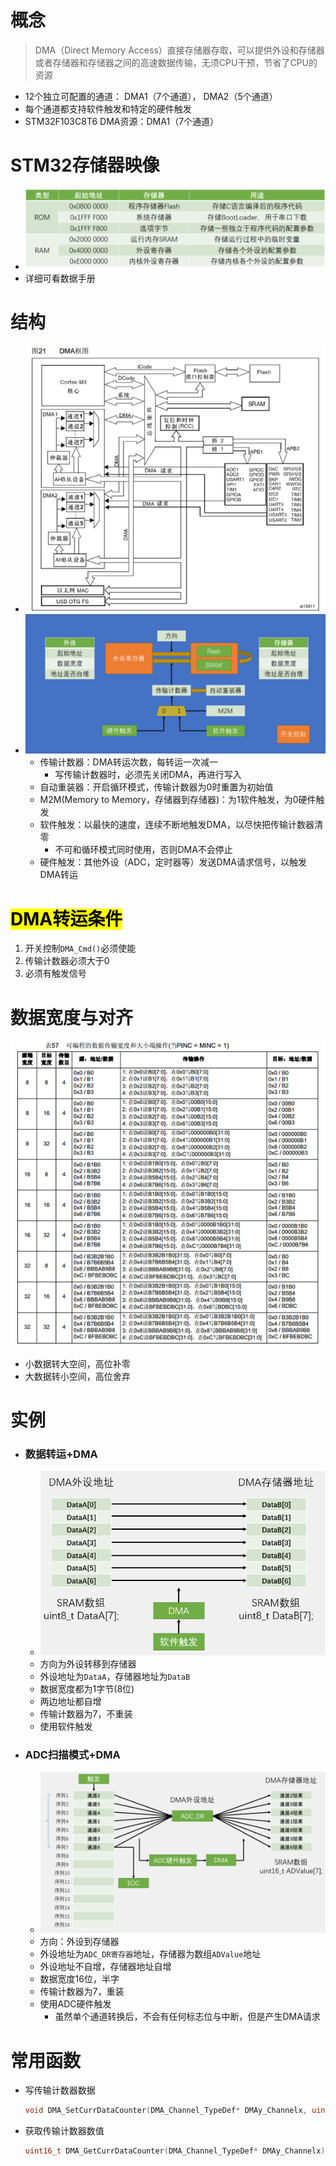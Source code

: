 # 概念
> DMA（Direct Memory Access）直接存储器存取，可以提供外设和存储器或者存储器和存储器之间的高速数据传输，无须CPU干预，节省了CPU的资源
- 12个独立可配置的通道： DMA1（7个通道）， DMA2（5个通道）
- 每个通道都支持软件触发和特定的硬件触发
- STM32F103C8T6 DMA资源：DMA1（7个通道）

# STM32存储器映像
- ![](images/2024-07-02-16-01-11.png)
- 详细可看数据手册

# 结构
- ![](images/2024-07-02-16-20-03.png)
- ![](images/2024-07-02-16-20-18.png)
  - 传输计数器：DMA转运次数，每转运一次减一
    - 写传输计数器时，必须先关闭DMA，再进行写入
  - 自动重装器：开启循环模式，传输计数器为0时重置为初始值
  - M2M(Memory to Memory，存储器到存储器)：为1软件触发，为0硬件触发
  - 软件触发：以最快的速度，连续不断地触发DMA，以尽快把传输计数器清零
    - 不可和循环模式同时使用，否则DMA不会停止
  - 硬件触发：其他外设（ADC，定时器等）发送DMA请求信号，以触发DMA转运

# <mark>DMA转运条件</mark>
1. 开关控制`DMA_Cmd()`必须使能
2. 传输计数器必须大于0
3. 必须有触发信号

# 数据宽度与对齐
![](images/2024-07-02-16-39-25.png)
- 小数据转大空间，高位补零
- 大数据转小空间，高位舍弃

# 实例
- ### 数据转运+DMA
  - ![](images/2024-07-02-16-58-31.png)
  - 方向为外设转移到存储器
  - 外设地址为`DataA`，存储器地址为`DataB`
  - 数据宽度都为1字节(8位)
  - 两边地址都自增
  - 传输计数器为7，不重装
  - 使用软件触发
- ### ADC扫描模式+DMA
  - ![](images/2024-07-02-17-02-37.png)
  - 方向：外设到存储器
  - 外设地址为`ADC_DR寄存器`地址，存储器为数组`ADValue`地址
  - 外设地址不自增，存储器地址自增
  - 数据宽度16位，半字
  - 传输计数器为7，重装
  - 使用ADC硬件触发
    - 虽然单个通道转换后，不会有任何标志位与中断，但是产生DMA请求

# 常用函数
- 写传输计数器数据
    ```c
    void DMA_SetCurrDataCounter(DMA_Channel_TypeDef* DMAy_Channelx, uint16_t DataNumber);
    ```
- 获取传输计数器数值
    ```c
    uint16_t DMA_GetCurrDataCounter(DMA_Channel_TypeDef* DMAy_Channelx);
    ```